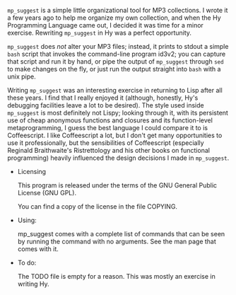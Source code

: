 <code>mp\_suggest</code> is a simple little organizational tool for MP3
collections.  I wrote it a few years ago to help me organize my own
collection, and when the Hy Programming Language came out, I decided it
was time for a minor exercise.  Rewriting <code>mp\_suggest</code> in Hy
was a perfect opportunity.

<code>mp\_suggest</code> does *not* alter your MP3 files; instead, it
prints to stdout a simple <code>bash</code> script that invokes the
command-line program id3v2; you can capture that script and run it by
hand, or pipe the output of <code>mp\_suggest</code> through
<code>sed</code> to make changes on the fly, or just run the output
straight into <code>bash</code> with a unix pipe.

Writing <code>mp\_suggest</code> was an interesting exercise in
returning to Lisp after all these years.  I find that I really enjoyed
it (although, honestly, Hy's debugging facilities leave a lot to be
desired).  The style used inside <code>mp\_suggest</code> is most
definitely not Lispy; looking through it, with its persistent use of
cheap anonymous functions and closures and its function-level
metaprogramming, I guess the best language I could compare it to is
Coffeescript.  I like Coffeescript a lot, but I don't get many
opportunities to use it professionally, but the sensibilities of
Coffeescript (especially Reginald Braithwaite's Ristrettology and his
other books on functional programming) heavily influenced the design
decisions I made in <code>mp_suggest</code>.

* Licensing

  This program is released under the terms of the GNU General Public
  License (GNU GPL).

  You can find a copy of the license in the file COPYING.

* Using:

  mp_suggest comes with a complete list of commands that can be seen by
  running the command with no arguments.  See the man page that comes
  with it.

* To do:

  The TODO file is empty for a reason. This was mostly an exercise in 
  writing Hy.
